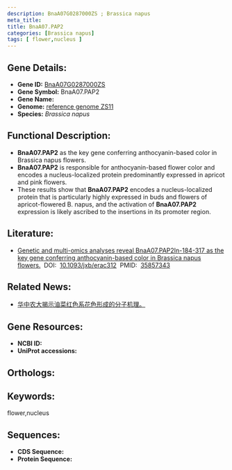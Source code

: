 ```yaml
---
description: BnaA07G0287000ZS ; Brassica napus
meta_title:
title: BnaA07.PAP2
categories: [Brassica napus]
tags: [ flower,nucleus ]
---
```


## Gene Details:
- **Gene ID:**	[BnaA07G0287000ZS]()
- **Gene Symbol:** BnaA07.PAP2
- **Gene Name:** 
- **Genome:** [reference genome ZS11]()
- **Species:** *Brassica napus*

## Functional Description:
   - **BnaA07.PAP2** as the key gene conferring anthocyanin-based color in Brassica napus flowers.
   - **BnaA07.PAP2** is responsible for anthocyanin-based flower color and encodes a nucleus-localized protein predominantly expressed in apricot and pink flowers.
   - These results show that **BnaA07.PAP2** encodes a nucleus-localized protein that is particularly highly expressed in buds and flowers of apricot-flowered B. napus, and the activation of **BnaA07.PAP2** expression is likely ascribed to the insertions in its promoter region.

## Literature:
   - [Genetic and multi-omics analyses reveal BnaA07.PAP2In-184-317 as the key gene conferring anthocyanin-based color in Brassica napus flowers.]( https://academic.oup.com/jxb/article/73/19/6630/6647029?login=false)&nbsp;&nbsp;DOI:&nbsp;&nbsp;[10.1093/jxb/erac312](https://academic.oup.com/jxb/article/73/19/6630/6647029?login=false)&nbsp;&nbsp;PMID:&nbsp;&nbsp;[35857343](https://pubmed.ncbi.nlm.nih.gov/35857343/)

## Related News:
   - [华中农大揭示油菜红色系花色形成的分子机理。](https://mp.weixin.qq.com/s?__biz=MzIyOTY2NDYyNQ==&mid=2247547556&idx=3&sn=052c2a085265a3aef60bd0aa8e190039&chksm=e8bd48badfcac1acc478123265edaef978ac6955fdd8a610884947cdc845af419d8afdb2efb6&scene=27#wechat_redirect)

## Gene Resources:
- **NCBI ID:** [](https://www.ncbi.nlm.nih.gov/gene/?term=)
- **UniProt accessions:** [](https://www.uniprot.org/uniprotkb//entry)

## Orthologs:


## Keywords:
flower,nucleus

## Sequences:
- **CDS Sequence:**
- **Protein Sequence:**
